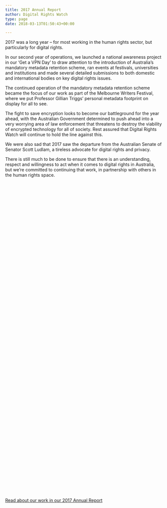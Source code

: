 ```yaml
---
title: 2017 Annual Report
author: Digital Rights Watch
type: page
date: 2018-03-13T01:50:43+00:00

---
```

2017 was a long year &#8211; for most working in the human rights sector, but particularly for digital rights.

In our second year of operations, we launched a national awareness project in our ‘Get a VPN Day’ to draw attention to the introduction of Australia’s mandatory metadata retention scheme, ran events at festivals, universities and institutions and made several detailed submissions to both domestic and international bodies on key digital rights issues.

The continued operation of the mandatory metadata retention scheme became the focus of our work as part of the Melbourne Writers Festival, where we put Professor Gillian Triggs’ personal metadata footprint on display for all to see.

The fight to save encryption looks to become our battleground for the year ahead, with the Australian Government determined to push ahead into a very worrying area of law enforcement that threatens to destroy the viability of encrypted technology for all of society. Rest assured that Digital Rights Watch will continue to hold the line against this.

We were also sad that 2017 saw the departure from the Australian Senate of Senator Scott Ludlam, a tireless advocate for digital rights and privacy.

There is still much to be done to ensure that there is an understanding, respect and willingness to act when it comes to digital rights in Australia, but we’re committed to continuing that work, in partnership with others in the human rights space.

<div data-configid="29076025/59172787" style="width:100%; height:1000px;" class="issuuembed">
</div>



<p class="p1">
  <a href="/wp-content/uploads/2018/03/DRW_annual_report_2017_web.pdf">Read about our work in our 2017 Annual Report</a>
</p>